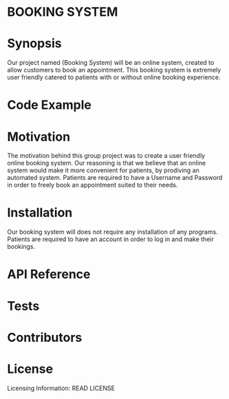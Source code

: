 BOOKING SYSTEM
==


Synopsis
==
Our project named (Booking System) will be an online system, created to allow customers to book an appointment. This booking system is extremely user friendly catered to patients with or without online booking experience. 

Code Example
==

Motivation
==
The motivation behind this group project was to create a user friendly online booking system. Our reasoning is that we believe that an online system would make it more convenient for patients, by prodiving an automated system. Patients are required to have a Username and Password in order to freely book an appointment suited to their needs.

Installation
==
Our booking system will does not require any installation of any programs. Patients are required to have an account in order to log in and make their bookings.

API Reference
==

Tests
==

Contributors
==

License
==
Licensing Information: READ LICENSE
